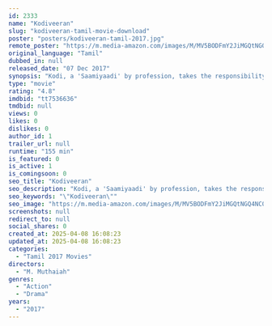 ```yaml
---
id: 2333
name: "Kodiveeran"
slug: "kodiveeran-tamil-movie-download"
poster: "posters/kodiveeran-tamil-2017.jpg"
remote_poster: "https://m.media-amazon.com/images/M/MV5BODFmY2JiMGQtNGQ4NC00ZWY3LWIyNmMtNDhjNWRjMmQzZjUyXkEyXkFqcGdeQXVyMTEzNzg0Mjkx._V1_SX300.jpg"
original_language: "Tamil"
dubbed_in: null
released_date: "07 Dec 2017"
synopsis: "Kodi, a 'Saamiyaadi' by profession, takes the responsibility of saving his sister and brother-in-law who is against Villangam and Adhigaaram, from their anger and retaliation."
type: "movie"
rating: "4.8"
imdbid: "tt7536636"
tmdbid: null
views: 0
likes: 0
dislikes: 0
author_id: 1
trailer_url: null
runtime: "155 min"
is_featured: 0
is_active: 1
is_comingsoon: 0
seo_title: "Kodiveeran"
seo_description: "Kodi, a 'Saamiyaadi' by profession, takes the responsibility of saving his sister and brother-in-law who is against Villangam and Adhigaaram, from their anger and retaliation."
seo_keywords: "\"Kodiveeran\""
seo_image: "https://m.media-amazon.com/images/M/MV5BODFmY2JiMGQtNGQ4NC00ZWY3LWIyNmMtNDhjNWRjMmQzZjUyXkEyXkFqcGdeQXVyMTEzNzg0Mjkx._V1_SX300.jpg"
screenshots: null
redirect_to: null
social_shares: 0
created_at: 2025-04-08 16:08:23
updated_at: 2025-04-08 16:08:23
categories:
  - "Tamil 2017 Movies"
directors:
  - "M. Muthaiah"
genres:
  - "Action"
  - "Drama"
years:
  - "2017"
---
```

